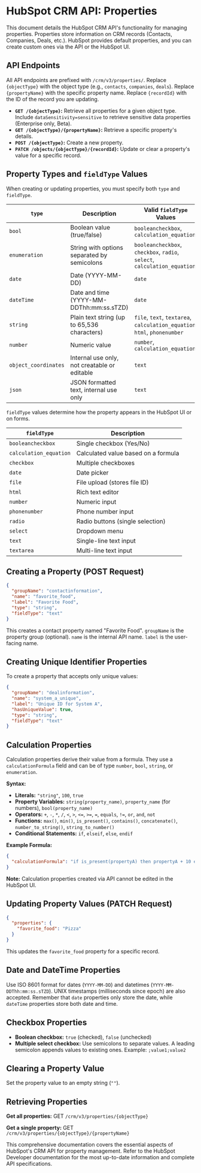 # HubSpot CRM API: Properties

This document details the HubSpot CRM API's functionality for managing properties.  Properties store information on CRM records (Contacts, Companies, Deals, etc.).  HubSpot provides default properties, and you can create custom ones via the API or the HubSpot UI.

## API Endpoints

All API endpoints are prefixed with `/crm/v3/properties/`.  Replace `{objectType}` with the object type (e.g., `contacts`, `companies`, `deals`).  Replace `{propertyName}` with the specific property name.  Replace `{recordId}` with the ID of the record you are updating.

* **`GET /{objectType}`:** Retrieve all properties for a given object type.  Include `dataSensitivity=sensitive` to retrieve sensitive data properties (Enterprise only, Beta).
* **`GET /{objectType}/{propertyName}`:** Retrieve a specific property's details.
* **`POST /{objectType}`:** Create a new property.
* **`PATCH /objects/{objectType}/{recordId}`:** Update or clear a property's value for a specific record.


## Property Types and `fieldType` Values

When creating or updating properties, you must specify both `type` and `fieldType`.

| `type`        | Description                                      | Valid `fieldType` Values            |
|----------------|--------------------------------------------------|------------------------------------|
| `bool`        | Boolean value (true/false)                       | `booleancheckbox`, `calculation_equation` |
| `enumeration` | String with options separated by semicolons       | `booleancheckbox`, `checkbox`, `radio`, `select`, `calculation_equation` |
| `date`        | Date (YYYY-MM-DD)                               | `date`                               |
| `dateTime`    | Date and time (YYYY-MM-DDThh:mm:ss.sTZD)        | `date`                               |
| `string`      | Plain text string (up to 65,536 characters)     | `file`, `text`, `textarea`, `calculation_equation`, `html`, `phonenumber` |
| `number`      | Numeric value                                    | `number`, `calculation_equation`     |
| `object_coordinates` | Internal use only, not creatable or editable     | `text`                               |
| `json`        | JSON formatted text, internal use only           | `text`                               |

`fieldType` values determine how the property appears in the HubSpot UI or on forms.

| `fieldType`           | Description                                                                     |
|------------------------|---------------------------------------------------------------------------------|
| `booleancheckbox`     | Single checkbox (Yes/No)                                                        |
| `calculation_equation` | Calculated value based on a formula                                             |
| `checkbox`            | Multiple checkboxes                                                             |
| `date`                | Date picker                                                                     |
| `file`                | File upload (stores file ID)                                                  |
| `html`                | Rich text editor                                                                |
| `number`              | Numeric input                                                                   |
| `phonenumber`         | Phone number input                                                              |
| `radio`               | Radio buttons (single selection)                                               |
| `select`              | Dropdown menu                                                                   |
| `text`                | Single-line text input                                                          |
| `textarea`            | Multi-line text input                                                           |


## Creating a Property (POST Request)

```json
{
  "groupName": "contactinformation",
  "name": "favorite_food",
  "label": "Favorite Food",
  "type": "string",
  "fieldType": "text"
}
```

This creates a contact property named "Favorite Food".  `groupName` is the property group (optional). `name` is the internal API name. `label` is the user-facing name.


## Creating Unique Identifier Properties

To create a property that accepts only unique values:

```json
{
  "groupName": "dealinformation",
  "name": "system_a_unique",
  "label": "Unique ID for System A",
  "hasUniqueValue": true,
  "type": "string",
  "fieldType": "text"
}
```

## Calculation Properties

Calculation properties derive their value from a formula.  They use a `calculationFormula` field and can be of type `number`, `bool`, `string`, or `enumeration`.

**Syntax:**

* **Literals:**  `"string"`, `100`, `true`
* **Property Variables:** `string(property_name)`, `property_name` (for numbers), `bool(property_name)`
* **Operators:** `+`, `-`, `*`, `/`, `<`, `>`, `<=`, `>=`, `=`, `equals`, `!=`, `or`, `and`, `not`
* **Functions:** `max()`, `min()`, `is_present()`, `contains()`, `concatenate()`, `number_to_string()`, `string_to_number()`
* **Conditional Statements:** `if`, `elseif`, `else`, `endif`

**Example Formula:**

```json
{
  "calculationFormula": "if is_present(propertyA) then propertyA + 10 else 0 endif"
}
```

**Note:** Calculation properties created via API cannot be edited in the HubSpot UI.


## Updating Property Values (PATCH Request)

```json
{
  "properties": {
    "favorite_food": "Pizza"
  }
}
```

This updates the `favorite_food` property for a specific record.


## Date and DateTime Properties

Use ISO 8601 format for dates (`YYYY-MM-DD`) and datetimes (`YYYY-MM-DDThh:mm:ss.sTZD`).  UNIX timestamps (milliseconds since epoch) are also accepted.  Remember that `date` properties only store the date, while `dateTime` properties store both date and time.


## Checkbox Properties

* **Boolean checkbox:** `true` (checked), `false` (unchecked)
* **Multiple select checkbox:** Use semicolons to separate values.  A leading semicolon appends values to existing ones.  Example: `;value1;value2`


## Clearing a Property Value

Set the property value to an empty string (`""`).


## Retrieving Properties


**Get all properties:** GET `/crm/v3/properties/{objectType}`

**Get a single property:** GET `/crm/v3/properties/{objectType}/{propertyName}`


This comprehensive documentation covers the essential aspects of HubSpot's CRM API for property management.  Refer to the HubSpot Developer documentation for the most up-to-date information and complete API specifications.
